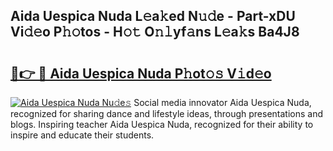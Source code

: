 ## Aida Uespica Nuda L𝚎a𝚔ed N𝚞𝚍e - Part-xDU Vi𝚍𝚎o P𝚑𝚘tos - H𝚘𝚝 O𝚗𝚕yf𝚊ns L𝚎a𝚔s Ba4J8

# <h2><a href="http://kfe1g4.oniu.top/?m=Aida+Uespica+Nuda">🔗👉 🔴 Aida Uespica Nuda P𝚑ot𝚘𝚜 V𝚒d𝚎o</a></h2>

[![Aida Uespica Nuda Nu𝚍e𝚜](https://i.imgur.com/0qMVB7G.gif)](http://kfe1g4.oniu.top/?m=Aida+Uespica+Nuda)
Social media innovator Aida Uespica Nuda, recognized for sharing dance and lifestyle ideas, through presentations and blogs. Inspiring teacher Aida Uespica Nuda, recognized for their ability to inspire and educate their students.  
